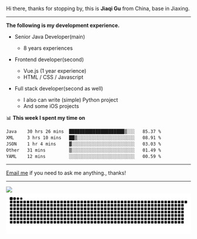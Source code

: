 Hi there, thanks for stopping by, this is **Jiaqi Gu** from China, base in Jiaxing.

---

**The following is my development experience.**

- Senior Java Developer(main)
  - 8 years experiences

- Frontend developer(second)
  - Vue.js (1 year experience)
  - HTML / CSS / Javascript
  
- Full stack developer(second as well)
  - I also can write (simple) Python project
  - And some iOS projects

📊 **This week I spent my time on**
<!--START_SECTION:waka-->

```txt
Java    30 hrs 26 mins  █████████████████████▒░░░   85.37 %
XML     3 hrs 10 mins   ██▒░░░░░░░░░░░░░░░░░░░░░░   08.91 %
JSON    1 hr 4 mins     ▓░░░░░░░░░░░░░░░░░░░░░░░░   03.03 %
Other   31 mins         ▒░░░░░░░░░░░░░░░░░░░░░░░░   01.49 %
YAML    12 mins         ░░░░░░░░░░░░░░░░░░░░░░░░░   00.59 %
```

<!--END_SECTION:waka-->

---

[Email me](mailto:htk2klwgr@mozmail.com?subject=Hiring_from_GitHub) if you need to ask me anything., thanks!

---

![]( https://visitor-badge.glitch.me/badge?page_id=githubgujiaqi)
![]( https://github.com/droid-Q/droid-Q/raw/output/github-contribution-grid-snake.svg#gh-dark-mode-only)
